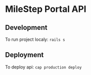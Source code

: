 # MileStep Portal API

## Development

To run project localy: `rails s`

## Deployment

To deploy api: `cap production deploy`
